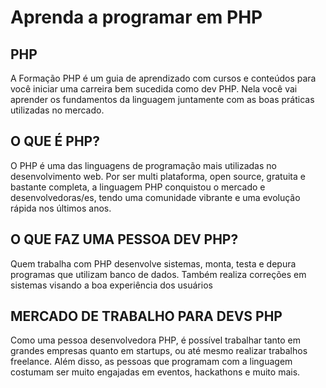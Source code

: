 # Aprenda a programar em PHP

## PHP
A Formação PHP é um guia de aprendizado com cursos e conteúdos para você iniciar uma carreira bem sucedida como dev PHP. Nela você vai aprender os fundamentos da linguagem juntamente com as boas práticas utilizadas no mercado.

## O QUE É PHP?
O PHP é uma das linguagens de programação mais utilizadas no desenvolvimento web. Por ser multi plataforma, open source, gratuita e bastante completa, a linguagem PHP conquistou o mercado e desenvolvedoras/es, tendo uma comunidade vibrante e uma evolução rápida nos últimos anos.

## O QUE FAZ UMA PESSOA DEV PHP?
Quem trabalha com PHP desenvolve sistemas, monta, testa e depura programas que utilizam banco de dados. Também realiza correções em sistemas visando a boa experiência dos usuários

## MERCADO DE TRABALHO PARA DEVS PHP
Como uma pessoa desenvolvedora PHP, é possível trabalhar tanto em grandes empresas quanto em startups, ou até mesmo realizar trabalhos freelance. Além disso, as pessoas que programam com a linguagem costumam ser muito engajadas em eventos, hackathons e muito mais.
